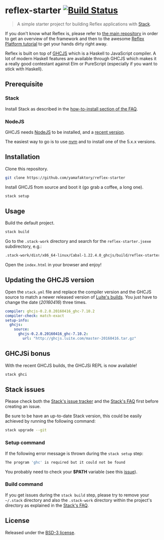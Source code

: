 # reflex-starter [![Build Status](https://travis-ci.org/yamafaktory/reflex-starter.svg?branch=master)](https://travis-ci.org/yamafaktory/reflex-starter)

> A simple starter project for building Reflex applications with [Stack](https://github.com/commercialhaskell/stack).

If you don't know what Reflex is, please refer to [the main repository](https://github.com/reflex-frp/reflex) in order to get an overview of the framework and then to the awesome [Reflex Platform tutorial](https://github.com/reflex-frp/reflex-platform) to get your hands dirty right away.

Reflex is built on top of [GHCJS](https://github.com/ghcjs/ghcjs) which is a Haskell to JavaScript compiler. A lot of modern Haskell features are available through GHCJS which makes it a really good contestant against Elm or PureScript (especially if you want to stick with Haskell).

## Prerequisite

### Stack

Install Stack as described in the [how-to-install section of the FAQ](http://docs.haskellstack.org/en/stable/README/#how-to-install).

### NodeJS

GHCJS needs [NodeJS](https://nodejs.org) to be installed, and a [recent version](https://github.com/commercialhaskell/stack/issues/1496).

The easiest way to go is to use [nvm](https://github.com/creationix/nvm) and to install one of the 5.x.x versions.

## Installation

Clone this repository.

```bash
git clone https://github.com/yamafaktory/reflex-starter
```

Install GHCJS from source and boot it (go grab a coffee, a long one).

```bash
stack setup
```

## Usage

Build the default project.

```bash
stack build
```
Go to the `.stack-work` directory and search for the `reflex-starter.jsexe` subdirectory, e.g.:

```bash
.stack-work/dist/x86_64-linux/Cabal-1.22.4.0_ghcjs/build/reflex-starter/reflex-starter.jsexe/index.html
```
Open the `index.html` in your browser and enjoy!

## Updating the GHCJS version

Open the `stack.yml` file and replace the compiler version and the GHCJS source to match a newer released version of [Luite's builds](http://ghcjs.luite.com/). You just have to change the date (*20160416*) three times.

```yaml
compiler: ghcjs-0.2.0.20160416_ghc-7.10.2
compiler-check: match-exact
setup-info:
  ghcjs:
    source:
      ghcjs-0.2.0.20160416_ghc-7.10.2:
        url: "http://ghcjs.luite.com/master-20160416.tar.gz"
```

## GHCJSi bonus

With the recent GHCJS builds, the GHCJSi REPL is now available!

```bash
stack ghci
```

## Stack issues

Please check both the [Stack's issue tracker](https://github.com/commercialhaskell/stack/issues) and the [Stack's FAQ](https://github.com/commercialhaskell/stack/blob/master/doc/faq.md) first before creating an issue.

Be sure to be have an up-to-date Stack version, this could be easily achieved by running the following command:

```bash
stack upgrade --git
```

### Setup command

If the following error message is thrown during the `stack setup` step:

```bash
The program 'ghc' is required but it could not be found
```

You probably need to check your **$PATH** variable (see this [issue](https://github.com/yamafaktory/reflex-starter/issues/2)).

### Build command

If you get issues during the `stack build` step, please try to remove your `~/.stack` directory and also the `.stack-work` directory within the project's directory as explained in the [Stack's FAQ](https://github.com/commercialhaskell/stack/blob/master/doc/faq.md#how-do-i-reset--remove-stack-such-as-to-to-do-a-completely-fresh-build).

## License

Released under the [BSD-3 license](https://opensource.org/licenses/BSD-3-Clause).
